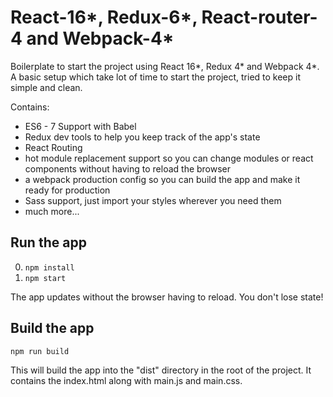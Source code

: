 # React-16*, Redux-6*, React-router-4 and Webpack-4*
Boilerplate to start the project using React 16*, Redux 4* and Webpack 4*.
A basic setup which take lot of time to start the project, tried to keep it simple and clean.

Contains: 

* ES6 - 7 Support with Babel
* Redux dev tools to help you keep track of the app's state
* React Routing
* hot module replacement support so you can change modules or react components without having to reload the browser
* a webpack production config so you can build the app and make it ready for production
* Sass support, just import your styles wherever you need them
* much more...


## Run the app

0. ```npm install```
0. ```npm start```

The app updates without the browser having to reload. You don't lose state!

## Build the app
```npm run build```

This will build the app into the "dist" directory in the root of the project. It contains the index.html along with main.js and main.css.